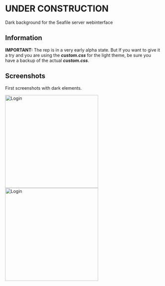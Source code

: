 # UNDER CONSTRUCTION
Dark background for the Seafile server webinterface

## Information

**IMPORTANT:** The rep is in a very early alpha state. But If you want to give it a try and you are using the ***custom.css*** for the light theme, be sure you have a backup of the actual ***custom.css***.

## Screenshots

First screenshots with dark elements.

<img src="https://github.com/focmb/seafile_custom_css_green/blob/dark/screenshots/screenshot1_dark.png" alt="Login" width="300">
<img src="https://github.com/focmb/seafile_custom_css_green/blob/dark/screenshots/screenshot2_dark.png" alt="Login" width="300">
